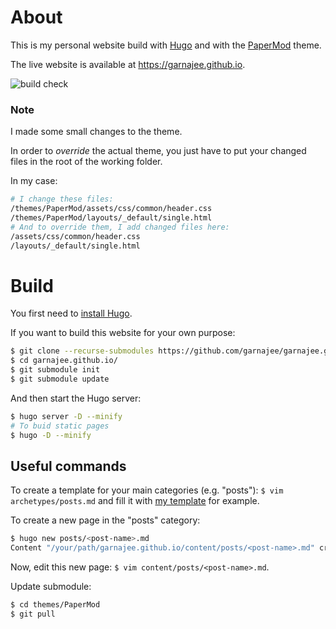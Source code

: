 # About

This is my personal website build with [Hugo](https://gohugo.io/) and with the [PaperMod](https://github.com/adityatelange/hugo-PaperMod) theme.

The live website is available at https://garnajee.github.io.

![build check](https://github.com/garnajee/garnajee.github.io/actions/workflows/gh-pages.yml/badge.svg)

### Note

I made some small changes to the theme. 

In order to *override* the actual theme, you just have to put your changed files in the root of the working folder.

In my case:

```sh
# I change these files:
/themes/PaperMod/assets/css/common/header.css
/themes/PaperMod/layouts/_default/single.html
# And to override them, I add changed files here:
/assets/css/common/header.css
/layouts/_default/single.html
```

# Build

You first need to [install Hugo](https://gohugo.io/categories/installation/).

If you want to build this website for your own purpose:

```sh
$ git clone --recurse-submodules https://github.com/garnajee/garnajee.github.io.git
$ cd garnajee.github.io/
$ git submodule init
$ git submodule update
```

And then start the Hugo server:

```sh
$ hugo server -D --minify
# To buid static pages
$ hugo -D --minify 
```

## Useful commands

To create a template for your main categories (e.g. "posts"): `$ vim archetypes/posts.md` and fill it with [my template](archetypes/posts.md) for example.

To create a new page in the "posts" category:

```sh
$ hugo new posts/<post-name>.md
Content "/your/path/garnajee.github.io/content/posts/<post-name>.md" created
```

Now, edit this new page: `$ vim content/posts/<post-name>.md`.

Update submodule: 

```sh
$ cd themes/PaperMod
$ git pull
```

